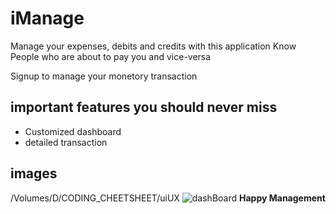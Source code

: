 # iManage
Manage your expenses, debits and credits with this application 
Know People who are about to pay you and vice-versa

Signup to manage your monetory transaction

## important features you should never miss
 - Customized dashboard
 - detailed transaction 
## images
/Volumes/D/CODING_CHEETSHEET/uiUX
![dashBoard](/Volumes/D/CODING_CHEETSHEET/uiUX/dashboard.png?raw=true "Title")
**Happy Management**
